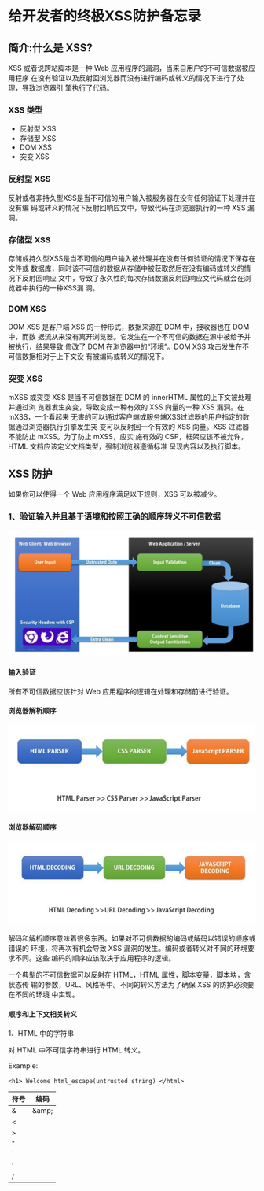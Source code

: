 # 给开发者的终极XSS防护备忘录

## 简介:什么是 XSS?&#x20;

XSS 或者说跨站脚本是一种 Web 应用程序的漏洞，当来自用户的不可信数据被应用程序 在没有验证以及反射回浏览器而没有进行编码或转义的情况下进行了处理，导致浏览器引 擎执行了代码。

### XSS 类型&#x20;

* 反射型 XSS
* 存储型 XSS
* DOM XSS
* 突变 XSS

### 反射型 XSS&#x20;

反射或者非持久型XSS是当不可信的用户输入被服务器在没有任何验证下处理并在没有编 码或转义的情况下反射回响应文中，导致代码在浏览器执行的一种 XSS 漏洞。

### 存储型 XSS&#x20;

存储或持久型XSS是当不可信的用户输入被处理并在没有任何验证的情况下保存在文件或 数据库，同时该不可信的数据从存储中被获取然后在没有编码或转义的情况下反射回响应 文中，导致了永久性的每次存储数据反射回响应文代码就会在浏览器中执行的一种XSS漏 洞。

### DOM XSS&#x20;

DOM XSS 是客户端 XSS 的一种形式，数据来源在 DOM 中，接收器也在 DOM 中，而数 据流从来没有离开浏览器。它发生在一个不可信的数据在源中被给予并被执行，结果导致 修改了 DOM 在浏览器中的“环境”。DOM XSS 攻击发生在不可信数据相对于上下文没 有被编码或转义的情况下。

### 突变 XSS&#x20;

mXSS 或突变 XSS 是当不可信数据在 DOM 的 innerHTML 属性的上下文被处理并通过浏 览器发生突变，导致变成一种有效的 XSS 向量的一种 XSS 漏洞。在 mXSS，一个看起来 无害的可以通过客户端或服务端XSS过滤器的用户指定的数据通过浏览器执行引擎发生突 变可以反射回一个有效的 XSS 向量。XSS 过滤器不能防止 mXSS。为了防止 mXSS，应实 施有效的 CSP，框架应该不被允许，HTML 文档应该定义文档类型，强制浏览器遵循标准 呈现内容以及执行脚本。

## XSS 防护&#x20;

如果你可以使得一个 Web 应用程序满足以下规则，XSS 可以被减少。

### 1、验证输入并且基于语境和按照正确的顺序转义不可信数据

![](<../../.gitbook/assets/image (982).png>)

#### 输入验证&#x20;

所有不可信数据应该针对 Web 应用程序的逻辑在处理和存储前进行验证。&#x20;

#### 浏览器解析顺序

![](<../../.gitbook/assets/image (981).png>)

#### 浏览器解码顺序

![](<../../.gitbook/assets/image (980).png>)

解码和解析顺序意味着很多东西。如果对不可信数据的编码或解码以错误的顺序或错误的 环境，将再次有机会导致 XSS 漏洞的发生。编码或者转义对不同的环境要求不同。这些 编码的顺序应该取决于应用程序的逻辑。

一个典型的不可信数据可以反射在 HTML，HTML 属性，脚本变量，脚本块，含状态传 输的参数，URL、风格等中。不同的转义方法为了确保 XSS 的防护必须要在不同的环境 中实现。

#### 顺序和上下文相关转义

1、HTML 中的字符串

对 HTML 中不可信字符串进行 HTML 转义。

Example:&#x20;

```markup
<h1> Welcome html_escape(untrusted string) </html>
```

| 符号 | 编码     |
| -- | ------ |
| &  | \&amp; |
| <  |        |
| >  |        |
| "  |        |
| \` |        |
| '  |        |
| /  |        |
